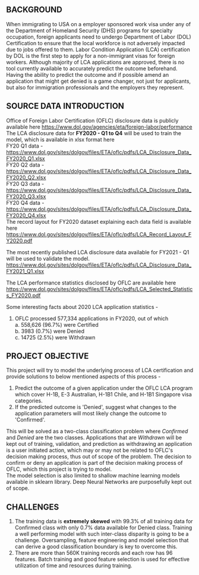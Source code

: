 ## BACKGROUND  
When immigrating to USA on a employer sponsored work visa under any of the Department of Homeland Security (DHS) programs for specialty occupation, foreign applicants need to undergo Department of Labor (DOL) Certification to ensure that the local workforce is not adversely impacted due to jobs offered to them. Labor Condition Application (LCA) certification by DOL is the first step to apply for a non-immigrant visas for foreign workers. Although majority of LCA applications are approved, there is no tool currently available to accurately predict the outcome beforehand. Having the ability to predict the outcome and if possible amend an application that might get denied is a game changer, not just for applicants, but also for immigration professionals and the employers they represent.   

## SOURCE DATA INTRODUCTION  
Office of Foreign Labor Certification (OFLC) disclosure data is publicly available here https://www.dol.gov/agencies/eta/foreign-labor/performance  
The LCA disclosure data for **FY2020 - Q1 to Q4** will be used to train the model, which is available in xlsx format here  
FY20 Q1 data - https://www.dol.gov/sites/dolgov/files/ETA/oflc/pdfs/LCA_Disclosure_Data_FY2020_Q1.xlsx  
FY20 Q2 data - https://www.dol.gov/sites/dolgov/files/ETA/oflc/pdfs/LCA_Disclosure_Data_FY2020_Q2.xlsx  
FY20 Q3 data - https://www.dol.gov/sites/dolgov/files/ETA/oflc/pdfs/LCA_Disclosure_Data_FY2020_Q3.xlsx  
FY20 Q4 data - https://www.dol.gov/sites/dolgov/files/ETA/oflc/pdfs/LCA_Disclosure_Data_FY2020_Q4.xlsx  
The record layout for FY2020 dataset explaining each data field is available here https://www.dol.gov/sites/dolgov/files/ETA/oflc/pdfs/LCA_Record_Layout_FY2020.pdf  

The most recently published LCA disclosure data available for FY2021 - Q1 will be used to validate the model.  
https://www.dol.gov/sites/dolgov/files/ETA/oflc/pdfs/LCA_Disclosure_Data_FY2021_Q1.xlsx  

The LCA performance statistics disclosed by OFLC are available here https://www.dol.gov/sites/dolgov/files/ETA/oflc/pdfs/LCA_Selected_Statistics_FY2020.pdf  

Some interesting facts about 2020 LCA application statistics -  
1. OFLC processed 577,334 applications in FY2020, out of which  
    a. 558,626 (96.7%) were Certified  
    b. 3983 (0.7%) were Denied  
    c. 14725 (2.5%) were Withdrawn  

## PROJECT OBJECTIVE
This project will try to model the underlying process of LCA certification and provide solutions to below mentioned aspects of this process -  
1. Predict the outcome of a given application under the OFLC LCA program which cover H-1B, E-3 Australian, H-1B1 Chile, and H-1B1 Singapore visa categories.  
2. If the predicted outcome is 'Denied', suggest what changes to the application parameters will most likely change the outcome to 'Confirmed'.  

This will be solved as a two-class classification problem where *Confirmed* and *Denied* are the two classes. Applications that are *Withdrawn* will be kept out of training, validation, and prediction as withdrawing an application is a user initiated action, which may or may not be related to OFLC's decision making process, thus out of scope of the problem. The decision to confirm or deny an application is part of the decision making process of OFLC, which this project is trying to model.  
The model selection is also limited to shallow machine learning models available in sklearn library. Deep Neural Networks are purposefully kept out of scope.

## CHALLENGES
1. The training data is **extremely skewed** with 99.3% of all training data for Confirmed class with only 0.7% data available for Denied class. Training a well performing model with such inter-class disparity is going to be a challenge. Oversampling, feature engineering and model selection that can derive a good classification boundary is key to overcome this.  
2. There are more than 560K training records and each row has 96 features. Batch training and good feature selection is used for effective utilization of time and resources during training.  


